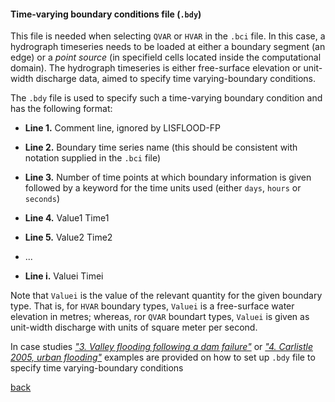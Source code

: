 #### Time-varying boundary conditions file (`.bdy`)

This file is needed when selecting `QVAR` or `HVAR` in the `.bci` file. In this case, a hydrograph timeseries needs to be loaded at either a boundary segment (an edge) or a _point source_ (in specifield cells located inside the computational domain). The hydrograph timeseries is either free-surface elevation or unit-width discharge data, aimed to specify time varying-boundary conditions.  

The `.bdy` file is used to specify such a time-varying boundary condition and has the following format:

- **Line 1.** Comment line, ignored by LISFLOOD-FP

- **Line 2.** Boundary time series name (this should be consistent with notation supplied in the `.bci` file)

- **Line 3.** Number of time points at which boundary information is given followed by a keyword for the time units used (either `days`, `hours` or `seconds`)

- **Line 4.** Value1 Time1

- **Line 5.** Value2 Time2

- ...

- **Line i.** Valuei Timei


Note that `Valuei` is the value of the relevant quantity for the given boundary type. That is, for `HVAR` boundary types, `Valuei` is a free-surface water elevation in metres; whereas, ror `QVAR` boundart types, `Valuei` is given as unit-width discharge with units of square meter per second.

In case studies [_"3. Valley flooding following a dam failure"_](/EnvAcy5.md) or [_"4. Carlistle 2005, urban flooding"_](/Carlistle_flooding.md) examples are provided on how to set up `.bdy` file to specify time varying-boundary conditions


[back](/Merewether1.md)
